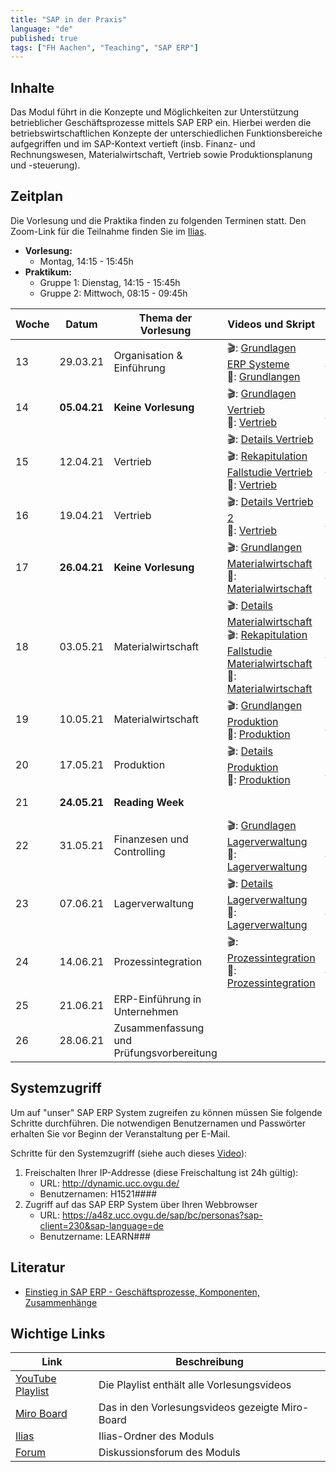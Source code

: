 ```yaml
---
title: "SAP in der Praxis"
language: "de"
published: true
tags: ["FH Aachen", "Teaching", "SAP ERP"]
---
```


## Inhalte

Das Modul führt in die Konzepte und Möglichkeiten zur Unterstützung betrieblicher Geschäftsprozesse mittels SAP ERP ein.
Hierbei werden die betriebswirtschaftlichen Konzepte der unterschiedlichen Funktionsbereiche aufgegriffen und im SAP-Kontext vertieft
(insb. Finanz- und Rechnungswesen, Materialwirtschaft, Vertrieb sowie Produktionsplanung und -steuerung).

## Zeitplan

Die Vorlesung und die Praktika finden zu folgenden Terminen statt. Den Zoom-Link für die Teilnahme finden Sie im [Ilias](https://www.ili.fh-aachen.de/goto_elearning_crs_702774.html).

- **Vorlesung:** 
    - Montag, 14:15 - 15:45h
- **Praktikum:**
    - Gruppe 1: Dienstag, 14:15 - 15:45h
    - Gruppe 2: Mittwoch, 08:15 - 09:45h

| Woche | Datum    |  Thema der Vorlesung         | Videos und Skript                                          | Praktikumsaufgabe                                               |
| ----- | -------- | ---------------------------- | ---------------------------------------------------------- | --------------------------------------------------------------- |
| 13    | 29.03.21 |Organisation & Einführung   | 🎬: [Grundlagen ERP Systeme](https://youtu.be/UC1czfAo_NM) <br/> 📕: [Grundlangen](02_grundlagen.pdf) | ✅: [Fallstudie Navigation](case_study_navigation.pdf) <br/> 📗: [Global Bike Story](global_bike_story.pdf) |
| 14    | **05.04.21** | **Keine Vorlesung**         | 🎬: [Grundlagen Vertrieb](https://youtu.be/TZlFXd6Jamo) <br/> 📕: [Vertrieb](03_vertrieb.pdf) | ✅: [Fallstudie Vertrieb](case_study_sd.pdf) |
| 15    | 12.04.21 | Vertrieb                    | 🎬: [Details Vertrieb](https://youtu.be/6YHY_kvFQps) <br/> 🎬: [Rekapitulation Fallstudie Vertrieb](https://youtu.be/ZljMOLikyj0) <br/>📕: [Vertrieb](03_vertrieb.pdf) | ✅: [Praxisfall Vertrieb 1](praxisfall_sd1.pdf)|
| 16    | 19.04.21 | Vertrieb                    | 🎬: [Details Vertrieb 2](https://youtu.be/cOqZ0s1yBfI) <br/>📕: [Vertrieb](03_vertrieb.pdf) | ✅: [Praxisfall Vertrieb 2](praxisfall_sd2.pdf)                 |
| 17    | **26.04.21** |**Keine Vorlesung**         | 🎬: [Grundlangen Materialwirtschaft](https://youtu.be/DRW90wql80k)<br/>📕: [Materialwirtschaft](04_materialwirtschaft.pdf) | ✅: [Fallstudie Materialwirtschaft](case_study_mm.pdf)   |
| 18    | 03.05.21 | Materialwirtschaft          | 🎬: [Details Materialwirtschaft](https://youtu.be/5YQGhN4ogJg) <br/> 🎬: [Rekapitulation Fallstudie Materialwirtschaft](https://youtu.be/2Fmgzc6IrXA)<br/>📕: [Materialwirtschaft](04_materialwirtschaft.pdf)  | ✅: [Praxisfall Materialwirtschaft](praxisfall_mm.pdf) |
| 19    | 10.05.21 |Materialwirtschaft          | 🎬: [Grundlangen Produktion](https://youtu.be/_L9FtXfo_-k) <br/>📕: [Produktion](06_produktion.pdf) | ✅: [Fallstudie Produktion](case_study_pp.pdf)|
| 20    | 17.05.21 |Produktion                  | 🎬: [Details Produktion](https://youtu.be/NOoakd3FyTc)  <br/>📕: [Produktion](06_produktion.pdf)    | ✅: [Praxisfall Produktion](praxisfall_pp.pdf)|
| 21    | **24.05.21** | **Reading Week**            |                                                            | ✅: [Fallstudie FI](case_study_fi.pdf) <br/> ✅: [Fallstudie CO](case_study_co_cca.pdf)|
| 22    | 31.05.21 |Finanzesen und Controlling  | 🎬: [Grundlagen Lagerverwaltung](https://youtu.be/6k3cXHBxNGE) <br/> 📕: [Lagerverwaltung](07_lagerverwaltung.pdf) | ✅: [Fallstudie Lagerverwaltung](case_study_wm.pdf) |
| 23    | 07.06.21 | Lagerverwaltung             | 🎬: [Details Lagerverwaltung](https://youtu.be/UaFt8InJ9Yg) <br/> 📕: [Lagerverwaltung](07_lagerverwaltung.pdf) | ✅: [Praxisfall Lagerverwaltung](praxisfall_wm1.pdf) |
| 24    | 14.06.21 | Prozessintegration          | 🎬: [Prozessintegration](https://youtu.be/1vXsvSGHrbs) <br/> 📕: [Prozessintegration](08_prozess_integration.pdf) | ✅: [Praxisfall Prozessintegration](praxisfall_process_integration.pdf) |
| 25    | 21.06.21 | ERP-Einführung in Unternehmen | | **Kein Praktikum** |
| 26    | 28.06.21 | Zusammenfassung und Prüfungsvorbereitung | | **Kein Praktikum** |

## Systemzugriff

Um auf "unser" SAP ERP System zugreifen zu können müssen Sie folgende Schritte durchführen. Die notwendigen Benutzernamen und Passwörter erhalten Sie vor
Beginn der Veranstaltung per E-Mail.

Schritte für den Systemzugriff (siehe auch dieses [Video](https://youtu.be/kibeQuMlYKQ)):

1. Freischalten Ihrer IP-Addresse (diese Freischaltung ist 24h gültig):
    - URL: http://dynamic.ucc.ovgu.de/
    - Benutzernamen: H1521####
2. Zugriff auf das SAP ERP System über Ihren Webbrowser
    - URL: https://a48z.ucc.ovgu.de/sap/bc/personas?sap-client=230&sap-language=de
    - Benutzername: LEARN###

## Literatur
* [Einstieg in SAP ERP - Geschäftsprozesse, Komponenten, Zusammenhänge](https://www.rheinwerk-verlag.de/einstieg-in-sap-erp-geschaeftsprozesse-komponenten-zusammenhaenge-erklaert-am-beispielunternehmen-global-bike/)

## Wichtige Links

| Link | Beschreibung |
| ---- | ------------ |
| [YouTube Playlist](https://www.youtube.com/playlist?list=PLl09U8aTDcv1nplJmrOcLpsGkNBE_zDYn) | Die Playlist enthält alle Vorlesungsvideos |
| [Miro Board](https://miro.com/app/board/o9J_klaBjMQ=/) | Das in den Vorlesungsvideos gezeigte Miro-Board |
| [Ilias](https://www.ili.fh-aachen.de/goto_elearning_crs_702774.html) | Ilias-Ordner des Moduls |
| [Forum](https://www.ili.fh-aachen.de/goto_elearning_frm_710010.html) | Diskussionsforum des Moduls |
